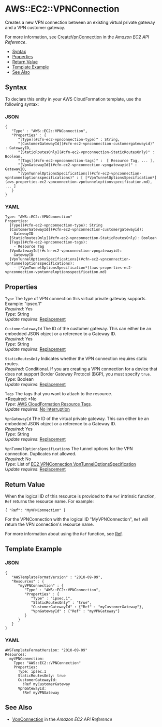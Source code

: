 # AWS::EC2::VPNConnection<a name="aws-resource-ec2-vpn-connection"></a>

Creates a new VPN connection between an existing virtual private gateway and a VPN customer gateway\.

For more information, see [CreateVpnConnection](http://docs.aws.amazon.com/AWSEC2/latest/APIReference/ApiReference-query-CreateVpnConnection.html) in the *Amazon EC2 API Reference*\.


+ [Syntax](#aws-resource-ec2-vpnconnection-syntax)
+ [Properties](#w3ab2c21c10d496c11)
+ [Return Value](#w3ab2c21c10d496c13)
+ [Template Example](#w3ab2c21c10d496c15)
+ [See Also](#aws-resource-ec2-vpnconnection-seealso)

## Syntax<a name="aws-resource-ec2-vpnconnection-syntax"></a>

To declare this entity in your AWS CloudFormation template, use the following syntax:

### JSON<a name="aws-resource-ec2-vpnconnection-syntax.json"></a>

```
{
   "Type" : "AWS::EC2::VPNConnection",
   "Properties" : {
      "[Type](#cfn-ec2-vpnconnection-type)" : String,
      "[CustomerGatewayId](#cfn-ec2-vpnconnection-customergatewayid)" : GatewayID,
      "[StaticRoutesOnly](#cfn-ec2-vpnconnection-StaticRoutesOnly)" : Boolean,
      "[Tags](#cfn-ec2-vpnconnection-tags)" :  [ Resource Tag, ... ],
      "[VpnGatewayId](#cfn-ec2-vpnconnection-vpngatewayid)" : GatewayID,
      "[VpnTunnelOptionsSpecifications](#cfn-ec2-vpnconnection-vpntunneloptionsspecifications)" : [ [*VpnTunnelOptionsSpecification*](aws-properties-ec2-vpnconnection-vpntunneloptionsspecification.md), ... ]
   }
}
```

### YAML<a name="aws-resource-ec2-vpnconnection-syntax.yaml"></a>

```
Type: "AWS::EC2::VPNConnection"
Properties: 
  [Type](#cfn-ec2-vpnconnection-type): String
  [CustomerGatewayId](#cfn-ec2-vpnconnection-customergatewayid):
    GatewayID
  [StaticRoutesOnly](#cfn-ec2-vpnconnection-StaticRoutesOnly): Boolean
  [Tags](#cfn-ec2-vpnconnection-tags):
    - Resource Tag
  [VpnGatewayId](#cfn-ec2-vpnconnection-vpngatewayid):
    GatewayID
  [VpnTunnelOptionsSpecifications](#cfn-ec2-vpnconnection-vpntunneloptionsspecifications): 
    - [*VpnTunnelOptionsSpecification*](aws-properties-ec2-vpnconnection-vpntunneloptionsspecification.md)
```

## Properties<a name="w3ab2c21c10d496c11"></a>

`Type`  <a name="cfn-ec2-vpnconnection-type"></a>
The type of VPN connection this virtual private gateway supports\.  
Example: "ipsec\.1"  
*Required*: Yes  
*Type*: String  
*Update requires*: [Replacement](using-cfn-updating-stacks-update-behaviors.md#update-replacement)

`CustomerGatewayId`  <a name="cfn-ec2-vpnconnection-customergatewayid"></a>
The ID of the customer gateway\. This can either be an embedded JSON object or a reference to a Gateway ID\.  
*Required*: Yes  
*Type*: String  
*Update requires*: [Replacement](using-cfn-updating-stacks-update-behaviors.md#update-replacement)

`StaticRoutesOnly`  <a name="cfn-ec2-vpnconnection-StaticRoutesOnly"></a>
Indicates whether the VPN connection requires static routes\.  
*Required*: Conditional\. If you are creating a VPN connection for a device that does not support Border Gateway Protocol \(BGP\), you must specify `true`\.  
*Type*: Boolean  
*Update requires*: [Replacement](using-cfn-updating-stacks-update-behaviors.md#update-replacement)

`Tags`  <a name="cfn-ec2-vpnconnection-tags"></a>
The tags that you want to attach to the resource\.  
*Required: *No  
*Type*: [AWS CloudFormation Resource Tags](aws-properties-resource-tags.md)\.  
*Update requires*: [No interruption](using-cfn-updating-stacks-update-behaviors.md#update-no-interrupt)

`VpnGatewayId`  <a name="cfn-ec2-vpnconnection-vpngatewayid"></a>
The ID of the virtual private gateway\. This can either be an embedded JSON object or a reference to a Gateway ID\.  
*Required*: Yes  
*Type*: String  
*Update requires*: [Replacement](using-cfn-updating-stacks-update-behaviors.md#update-replacement)

`VpnTunnelOptionsSpecifications`  <a name="cfn-ec2-vpnconnection-vpntunneloptionsspecifications"></a>
The tunnel options for the VPN connection\. Duplicates not allowed\.  
 *Required*: No  
 *Type*: List of [EC2 VPNConnection VpnTunnelOptionsSpecification](aws-properties-ec2-vpnconnection-vpntunneloptionsspecification.md)  
 *Update requires*: [Replacement](using-cfn-updating-stacks-update-behaviors.md#update-replacement) 

## Return Value<a name="w3ab2c21c10d496c13"></a>

When the logical ID of this resource is provided to the `Ref` intrinsic function, `Ref` returns the resource name\. For example:

```
{ "Ref": "MyVPNConnection" }
```

For the VPNConnection with the logical ID "MyVPNConnection", `Ref` will return the VPN connection's resource name\.

For more information about using the `Ref` function, see [Ref](intrinsic-function-reference-ref.md)\.

## Template Example<a name="w3ab2c21c10d496c15"></a>

### JSON<a name="aws-resource-ec2-vpnconnection-example.json"></a>

```
{
   "AWSTemplateFormatVersion" : "2010-09-09",
   "Resources" : {
      "myVPNConnection" : {
         "Type" : "AWS::EC2::VPNConnection",
         "Properties" : {
            "Type" : "ipsec.1",
    	    "StaticRoutesOnly" : "true",
            "CustomerGatewayId" : {"Ref" : "myCustomerGateway"},
            "VpnGatewayId" : {"Ref" : "myVPNGateway"}
         }
      }
   }
}
```

### YAML<a name="aws-resource-ec2-vpnconnection-example.yaml"></a>

```
AWSTemplateFormatVersion: "2010-09-09"
Resources:
  myVPNConnection: 
    Type: "AWS::EC2::VPNConnection"
    Properties: 
      Type: ipsec.1
      StaticRoutesOnly: true
      CustomerGatewayId: 
        !Ref myCustomerGateway
      VpnGatewayId: 
        !Ref myVPNGateway
```

## See Also<a name="aws-resource-ec2-vpnconnection-seealso"></a>

+  [VpnConnection](http://docs.aws.amazon.com/AWSEC2/latest/APIReference/API_VpnConnection.html) in the *Amazon EC2 API Reference*